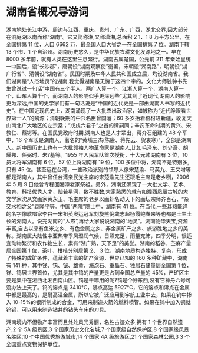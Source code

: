 # 湖南省概况导游词
湖南地处长江中游，周边与江西、重庆、贵州、广东、广西，湖北交界,因大部分在洞庭湖以南而称“湖南”。它又简称湘,又称潇湘,总面积 2 1．1 8 万平方公里，在全国排第 11 位，人口 6662 万，最全国人口大省之一在全国排第 7 位。湖南下辖 13 个市、1 个自治州。湖南历史悠久，是中华民族农耕文化发源地之一。早在 8000 多年前，就有人类在这里生息繁衍。湖南古属楚国，公元前 211 年秦始皇统一中国后，设“长沙郡”，唐朝设“湖南观察使”衙署，宋朝设“湖南路”，明朝设“湖广行省”、清朝设“湖南省”。民国时期及中华人民共和国成立后，均设湖南省。我们湖南是“人杰地灵”的湖南,我觉得湖南是无愧于这四个字的。文化大师钱钟书先生曾说过一句话“中国有三个半人，两广人算一个，江浙人算一个，湖南人算一个，山东人算半个，而湖南人的影响似乎更深远些”尤其到了近现代,湖南人的影响更为深远,中国的史学家们有一句话说是“中国的近代史是一部由湖南人书写的近代史”。在中国近现代史上，湖南涌现了一大批杰出政治家，如被称为“近代睁眼看世界第一人”的魏源；清朝晚期的中兴名臣曾国藩；60 多岁抬着棺材进新疆，收复天山南北广大地区的左宗棠；“戊戌六君子”之首的谭嗣同；辛亥革命时期的黄兴、宋教仁、蔡锷等。在国民党政府时期,湖南人也是人才辈出，蒋介石组建的 48 个军中，16 个军长是湖南人，著名的“黄埔三杰(陈赓、蒋先云、贺衷寒)”，全部是湖南人。新中国历史上也有一大批领袖人物革命家是湖南人,比如毛泽东、刘少奇、胡耀邦、任弼时、朱?基等。1955 年人民军队首次授衔，十大元帅湖南有 3 位，10 员大将军湖南有 6 位，57 位上将湖南有 19 位，100 多位中将，湖南不是特别多,只有 45 位。甚至远在台湾，一些政治派别的领导人像宋楚渝、马英九、王又增等都是湖南人，其中曾任台湾亲民党主席的宋楚渝先生还跟毛主席是老乡咧，2006 年 5 月 9 日他曾专程回湘潭老家祭祖。另外，湖南还涌现了一大批文学、艺术、教育、科技优秀人才，灿若星河，数不胜数,大家熟悉的就有如湘西凤凰古城的大文学家沈从文画家黄永玉、毛主席的老乡以画虾名动天下的画坛宗师齐百石、“杂交水稻之父”袁隆平等。中国“两院”院士中，湖南有 41 位。在当代,一些耳熟能详的名字像歌唱家李谷一宋祖英奥运冠军刘旋熊倪龚志超杨霞鲍春来等也都是土生土长的湖南人。说完湖南的“人杰”,再给大家说说湖南的“地灵”。湖南物华天宝,资源丰富,自古以来有鱼米之乡、有色金属之乡、非金属矿产之乡、旅游胜地之乡的美称。湖南属大陆性中亚热带季风湿润气候，日照充足，雨量充沛，四季分明，很适宜动物繁衍和农作物生长，素有“湖广熟，天下足”的美誉。湖南的稻谷、苎麻产量居全国第 1 位，茶叶、柑桔分别居第 2、 3 位，湖南地质构造独特、复杂，形成了特殊的成矿条件，蕴藏着丰富的矿产资源，世界已知的 160 多种矿藏中，湖南有 141 种，其中锑、钨、铋、雄黄、海泡石、重晶石、独居石储量居全国第 1 位，锑、钨居世界首位，尤其是其中钨的产量更是占到全国总产量的 45%，产矿区主要是集中在湘西北湘西南山区。钨是干嘛用的呢?钨是个好东西,没有它神舟六号可没办法上天了。钨的溶点是 3410℃，沸点高达 5927℃，它的溶点和沸点在金属中都是最高的，是耐高温金属，所以它被广泛应用到宇航工业中去，如果在钨中掺入 10-15%的银所制成的合金，可用来制造火箭的燃料喷管。如果在钨中加入钢就钨钢，可以用来制造钻井的钻头车床的刀具。

湖南境内不但物产丰富而且处处风光秀丽，名胜古迹众多,拥有 1 个世界自然遗产,2 个 5A 级景区,3 个国家历史文化名城,7 个国家级自然保护区,8 个国家级风景名胜区,10 个中国优秀旅游城市,14 个国家 4A 级旅游区,21 个国家森林公园,3 3 个全国重点文物保护单位。

 